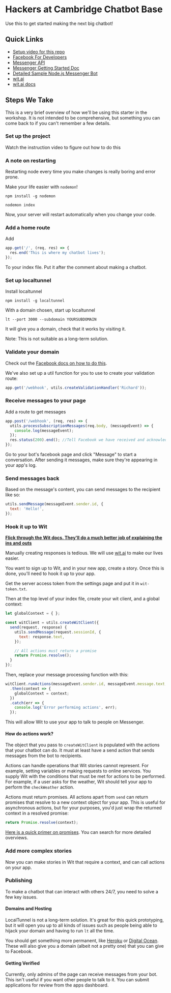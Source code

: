 # Hackers at Cambridge Chatbot Base

Use this to get started making the next big chatbot!

## Quick Links

- [Setup video for this repo](https://youtu.be/kkpBYpg6YHk)
- [Facebook For Developers](https://developers.facebook.com)
- [Messenger API](https://developers.facebook.com/docs/messenger-platform)
- [Messenger Getting Started Doc](https://developers.facebook.com/docs/messenger-platform/guides/quick-start)
- [Detailed Sample Node.js Messenger Bot](https://github.com/fbsamples/messenger-platform-samples)
- [wit.ai](http://wit.ai/)
- [wit.ai docs](https://wit.ai/docs)

## Steps We Take

This is a very brief overview of how we'll be using this starter in the workshop. It is not
intended to be comprehensive, but something you can come back to if you can't remember a
few details.

### Set up the project

Watch the instruction video to figure out how to do this

### A note on restarting

Restarting node every time you make changes is really boring and error prone.

Make your life easier with `nodemon`!

```
npm install -g nodemon
```

```
nodemon index
```

Now, your server will restart automatically when you change your code.

### Add a home route

Add

```js
app.get('/', (req, res) => {
  res.end('This is where my chatbot lives');
});
```

To your index file. Put it after the comment about making a chatbot.

### Set up localtunnel

Install localtunnel

```
npm install -g localtunnel
```

With a domain chosen, start up localtunnel

```
lt --port 3000 --subdomain YOURSUBDOMAIN
```

It will give you a domain, check that it works by visiting it.

Note: This is not suitable as a long-term solution. 

### Validate your domain

Check out the [Facebook docs on how to do this](https://developers.facebook.com/docs/messenger-platform/guides/setup#webhook_setup).

We've also set up a util function for you to use to create your validation route:

```js
app.get('/webhook', utils.createValidationHandler('Richard'));
```

### Receive messages to your page

Add a route to get messages

```js
app.post('/webhook', (req, res) => {
  utils.processSubscriptionMessages(req.body, (messageEvent) => {
    console.log(messageEvent);
  });
  res.status(200).end(); //Tell Facebook we have received and acknowledged the message!
});
```

Go to your bot's facebook page and click "Message" to start a conversation. After sending it messages,
make sure they're appearing in your app's log.

### Send messages back

Based on the message's content, you can send messages to the recipient like so:

```js
utils.sendMessage(messageEvent.sender.id, {
  text: 'Hello!',
});
```

### Hook it up to Wit

[**Flick through the Wit docs. They'll do a much better job of explaining the ins and outs**](https://wit.ai/docs)

Manually creating responses is tedious. We will use [wit.ai](https://wit.ai) to make our lives easier.

You want to sign up to Wit, and in your new app, create a story. Once this is done, you'll need to hook
it up to your app. 

Get the server access token from the settings page and put it in `wit-token.txt`. 

Then at the top level of your index file, create your wit client, and a global context:

```js
let globalContext = { };

const witClient = utils.createWitClient({
  send(request, response) {
    utils.sendMessage(request.sessionId, {
      text: response.text,
    });

    // All actions must return a promise
    return Promise.resolve();
  }
});
```

Then, replace your message processing function with this:

```js
witClient.runActions(messageEvent.sender.id, messageEvent.message.text, globalContext)
  .then(context => {
    globalContext = context;
  })
  .catch(err => {
    console.log('Error performing actions', err);
  });
```

This will allow Wit to use your app to talk to people on Messenger.

#### How do actions work?

The object that you pass to `createWitClient` is populated with the actions that
your chatbot can do. It must at least have a send action that sends messages from the bot
to recipients.

Actions can handle operations that Wit stories cannot represent. For example, setting variables
or making requests to online services. You supply Wit with the conditions that must be met
for actions to be performed. For example, if a user asks for the weather, Wit should tell your
app to perform the `checkWeather` action.

Actions must return promises. All actions apart from `send` can return promises that resolve
to a new context object for your app. This is useful for asynchronous actions, but for your
purposes, you'd just wrap the returned context in a resolved promise:

```js
return Promise.resolve(context);
```

[Here is a quick primer on promises](https://spring.io/understanding/javascript-promises). You can search for more detailed overviews.

### Add more complex stories

Now you can make stories in Wit that require a context, and can call actions on your
app. 

### Publishing

To make a chatbot that can interact with others 24/7, you need to solve a few key issues.

#### Domains and Hosting

LocalTunnel is not a long-term solution. It's great for this quick prototyping, but it will open you up to all
kinds of issues such as people being able to hijack your domain and having to run `lt` all the time.

You should get something more permanent, like [Heroku](https://heroku.com) or [Digital Ocean](https://digitalocean.com/).
These will also give you a domain (albeit not a pretty one) that you can give to Facebook.

#### Getting Verified

Currently, only admins of the page can receive messages from your bot. This isn't useful if you want other
people to talk to it. You can submit applications for review from the apps dashboard.
